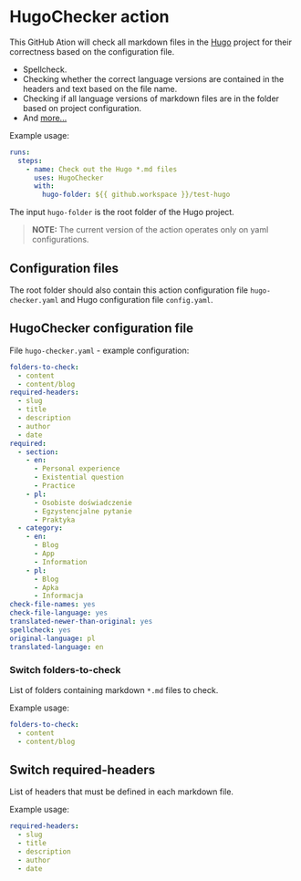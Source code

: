 # HugoChecker action

This GitHub Ation will check all markdown files in the [Hugo](https://gohugo.io) project for their correctness based on the configuration file.

* Spellcheck.
* Checking whether the correct language versions are contained in the headers and text based on the file name.
* Checking if all language versions of markdown files are in the folder based on project configuration.
* And [more...]()

Example usage:

```yaml
runs:
  steps:
    - name: Check out the Hugo *.md files
      uses: HugoChecker
      with:
        hugo-folder: ${{ github.workspace }}/test-hugo
```
The input `hugo-folder` is the root folder of the Hugo project.

> **NOTE:** The current version of the action operates only on yaml configurations.

## Configuration files

The root folder should also contain this action configuration file `hugo-checker.yaml` and Hugo configuration file `config.yaml`.

## HugoChecker configuration file

File `hugo-checker.yaml` - example configuration:

```yaml
folders-to-check:
  - content
  - content/blog
required-headers:
  - slug
  - title
  - description
  - author
  - date
required:
  - section:
    - en:
      - Personal experience
      - Existential question
      - Practice
    - pl:
      - Osobiste doświadczenie
      - Egzystencjalne pytanie
      - Praktyka
  - category:
    - en:
      - Blog
      - App
      - Information
    - pl:
      - Blog
      - Apka
      - Informacja
check-file-names: yes
check-file-language: yes
translated-newer-than-original: yes
spellcheck: yes
original-language: pl
translated-language: en
```

### Switch folders-to-check

List of folders containing markdown `*.md` files to check. 

Example usage:

```yaml
folders-to-check:
  - content
  - content/blog
```

## Switch required-headers

List of headers that must be defined in each markdown file.

Example usage:

```yaml
required-headers:
  - slug
  - title
  - description
  - author
  - date
```










